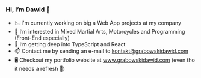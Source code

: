 ### Hi, I’m Dawid 🤠

- 📉 I'm currently working on big a Web App projects at my company
- 👀 I’m interested in Mixed Martial Arts, Motorcycles and Programming (Front-End especially)
- 🌱 I’m getting deep into TypeScript and React
- 📫 Contact me by sending an e-mail to kontakt@grabowskidawid.com
- 🖥 Checkout my portfolio website at www.grabowskidawid.com (even tho it needs a refresh 🥴)
